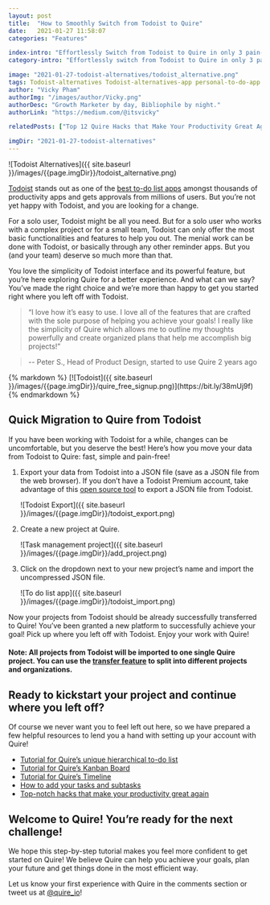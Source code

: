 ```yaml
---
layout: post
title:  "How to Smoothly Switch from Todoist to Quire"
date:   2021-01-27 11:58:07
categories: "Features"

index-intro: "Effortlessly Switch from Todoist to Quire in only 3 pain-free steps! Pick up right where you left off and continue writing your dreams with Quire!"
category-intro: "Effortlessly switch from Todoist to Quire in only 3 pain-free steps! Pick up right where you left off and continue writing your dreams with Quire!"

image: "2021-01-27-todoist-alternatives/todoist_alternative.png"
tags: Todoist-alternatives Todoist-alternatives-app personal-to-do-app productivity productivity-app productivity-tool remote-team task-management remote-work productivity-software task-management-software project-management-software productivity-tips to-do-list-app to-do-list-tips to-do-list-app-iOS to-do-list-app-mobile Todoist collaboration Quire
author: "Vicky Pham"
authorImg: "/images/author/Vicky.png"
authorDesc: "Growth Marketer by day, Bibliophile by night."
authorLink: "https://medium.com/@itsvicky"

relatedPosts: ["Top 12 Quire Hacks that Make Your Productivity Great Again", "Best 5 tips to Use a Digital To Do List for Remote Teams during a Virus Outbreak", "Introducing Dynamic Timeline: Illustrate Team Schedule and Achieve Success"]

imgDir: "2021-01-27-todoist-alternatives"
---
```


![Todoist Alternatives]({{ site.baseurl }}/images/{{page.imgDir}}/todoist_alternative.png)

[Todoist](https://quire.io/compare/todoist-alternatives) stands out as one of the [best to-do list apps](https://quire.io/compare/best-to-do-list-apps) amongst thousands of productivity apps and gets approvals from millions of users. But you’re not yet happy with Todoist, and you are looking for a change. 

For a solo user, Todoist might be all you need. But for a solo user who works with a complex project or for a small team, Todoist can only offer the most basic functionalities and features to help you out. The menial work can be done with Todoist, or basically through any other reminder apps. But you (and your team) deserve so much more than that.

You love the simplicity of Todoist interface and its powerful feature, but you’re here exploring Quire for a better experience. And what can we say? You’ve made the right choice and we’re more than happy to get you started right where you left off with Todoist.

>“I love how it’s easy to use. I love all of the features that are crafted with the sole purpose of helping you achieve your goals! I really like the simplicity of Quire which allows me to outline my thoughts powerfully and create organized plans that help me accomplish big projects!”

> -- Peter S., Head of Product Design, started to use Quire 2 years ago

<div class="guest-only">
{% markdown %}
[![Todoist]({{ site.baseurl }}/images/{{page.imgDir}}/quire_free_signup.png)](https://bit.ly/38mUj9f)
{% endmarkdown %}
</div>

## Quick Migration to Quire from Todoist

If you have been working with Todoist for a while, changes can be uncomfortable, but you deserve the best! Here’s how you move your data from Todoist to Quire: fast, simple and pain-free!
 
1. Export your data from Todoist into a JSON file (save as a JSON file from the web browser). If you don’t have a Todoist Premium account, take advantage of this [open source tool](https://darekkay.com/todoist-export/) to export a JSON file from Todoist.

    ![Todoist Export]({{ site.baseurl }}/images/{{page.imgDir}}/todoist_export.png)

2. Create a new project at Quire.

    ![Task management project]({{ site.baseurl }}/images/{{page.imgDir}}/add_project.png)

3. Click on the dropdown next to your new project’s name and import the uncompressed JSON file.

    ![To do list app]({{ site.baseurl }}/images/{{page.imgDir}}/todoist_import.png)

Now your projects from Todoist should be already successfully transferred to Quire! You’ve been granted a new platform to successfully achieve your goal! Pick up where you left off with Todoist. Enjoy your work with Quire!

#### Note: All projects from Todoist will be imported to one single Quire project. You can use the [transfer feature](https://quire.io/guide/move-project/) to split into different projects and organizations.


## Ready to kickstart your project and continue where you left off?

Of course we never want you to feel left out here, so we have prepared a few helpful resources to lend you a hand with setting up your account with Quire!

* [Tutorial for Quire’s unique hierarchical to-do list](https://quire.io/tutorial)
* [Tutorial for Quire’s Kanban Board](https://quire.io/tutorial/board)
* [Tutorial for Quire’s Timeline](https://quire.io/tutorial/timeline)
* [How to add your tasks and subtasks](https://quire.io/guide/add-task/) 
* [Top-notch hacks that make your productivity great again](https://quire.io/blog/p/Quire-tips-hacks-for-better-productivity.html)

## Welcome to Quire! You’re ready for the next challenge!

We hope this step-by-step tutorial makes you feel more confident to get started on Quire! We believe Quire can help you achieve your goals, plan your future and get things done in the most efficient way.

Let us know your first experience with Quire in the comments section or tweet us at [@quire_io](https://twitter.com/quire_io)!


[jekyll]:      http://jekyllrb.com
[jekyll-gh]:   https://github.com/jekyll/jekyll
[jekyll-help]: https://github.com/jekyll/jekyll-help